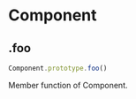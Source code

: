 # Component


## .foo

```javascript
Component.prototype.foo()
```

Member function of Component.


